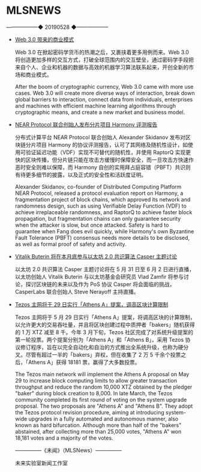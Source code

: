 # ​MLSNEWS
——————◆
20190528
◆——————
* [Web 3.0 带来的商业模式](https://medium.com/fabric-ventures/which-new-business-models-will-be-unleashed-by-web-3-0-4e67c17dbd10)

  Web 3.0 在掀起密码学货币的热潮之后，又裹挟着更多用例而来。Web 3.0 将创造更加多样的交互方式，打破全球范围内的交互壁垒，通过密码学手段把来自个人、企业和机器的数据与高效的机器学习算法联系起来，开创全新的市场和商业模式。

  After the boom of cryptographic currency, Web 3.0 came with more use cases. Web 3.0 will create more diverse ways of interaction, break down global barriers to interaction, connect data from individuals, enterprises and machines with efficient machine learning algorithms through cryptographic means, and create a new market and business model.
* [NEAR Protocol 联合创始人发布分片项目 Harmony 评测报告](https://medium.com/@itsnear/harmony-protocol-review-1a74d37e0d90)

  分布式计算平台 NEAR Protocol 联合创始人 Alexander Skidanov 发布对区块链分片项目 Harmony 的协议评测报告，认可了其网络及随机性设计，如使用可验证延迟功能（VDF）实现不可替代的随机性，并使用 RaptorQ 实现更快的区块传播，但分片链只能在攻击方缓慢时保障安全，而一旦攻击方快速作恶时安全则难以保障，而 Harmony 自创的实用拜占庭容错（PBFT）共识则有待更多细节的披露，以及正式的安全性和活跃度证明。

  Alexander Skidanov, co-founder of Distributed Computing Platform NEAR Protocol, released a protocol evaluation report on Harmony, a fragmentation project of block chains, which approved its network and randomness design, such as using Verifiable Delay Function (VDF) to achieve irreplaceable randomness, and RaptorQ to achieve faster block propagation, but fragmentation chains can only guarantee security when the attacker is slow, but once attacked. Safety is hard to guarantee when Fang does evil quickly, while Harmony's own Byzantine Fault Tolerance (PBFT) consensus needs more details to be disclosed, as well as formal proof of safety and activity.
* [Vitalik Buterin 将在本月底参与以太坊 2.0 共识算法 Casper 主题讨论](https://events.casperlabs.io/cryptochicks2019)

  以太坊 2.0 共识算法 Casper 主题讨论将在 5 月 31 日至 6 月 2 日进行直播，以太坊创始人 Vitalik Buterin 与以太坊基金会研究员 Vlad Zamfir 将参与讨论，探讨区块链的未来以及作为 PoS 协议 Casper 将会面临的挑战，CasperLabs 联合创始人 Steve Nerayoff 主持直播。
* [Tezos 主网将于 29 日实行「Athens A」提案，调高区块计算限制](http://tezos.gitlab.io/master/releases/may-2019.html#storage-migration)

  Tezos 主网将于 5 月 29 日实行「Athens A」提案，将调高区块的计算限制，以允许更大的交易吞吐量，并且将区块创建过程中质押者「bakers」随机获得的 1 万 XTZ 减至 8 千。今年 3 月下旬，Tezos 社区完成了对系统升级提案的第一轮投票。两个提案分别为「Athens A」和「Athens B」，采用 Tezos 协议修订程序，旨在以完全自动化和自治的方式推出全系统升级，也称为硬分叉。尽管有超过一半的「bakers」弃权，但在收集了 2 万 5 千余个投票之后，「Athens A」获得 18181 票，赢得了大多数投票。

  The Tezos main network will implement the Athens A proposal on May 29 to increase block computing limits to allow greater transaction throughput and reduce the random 10,000 XTZ obtained by the pledger "baker" during block creation to 8,000. In late March, the Tezos community completed its first round of voting on the system upgrade proposal. The two proposals are "Athens A" and "Athens B". They adopt the Tezos protocol revision procedure, aiming at introducing system-wide upgrades in a fully automated and autonomous manner, also known as hard bifurcation. Although more than half of the "bakers" abstained, after collecting more than 25,000 votes, "Athens A" won 18,181 votes and a majority of the votes.
  
  —————《未闻》（MLSNews）—————
                        
   未来实验室新闻工作室